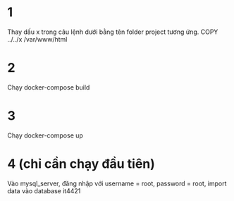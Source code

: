 # 1
Thay dấu x trong câu lệnh dưới bằng tên folder project tương ứng.
COPY ../../x /var/www/html
# 2
Chạy docker-compose build
# 3 
Chạy docker-compose up
# 4 (chỉ cần chạy đầu tiên)
Vào mysql_server, đăng nhập với username = root, password = root, import data vào database it4421

